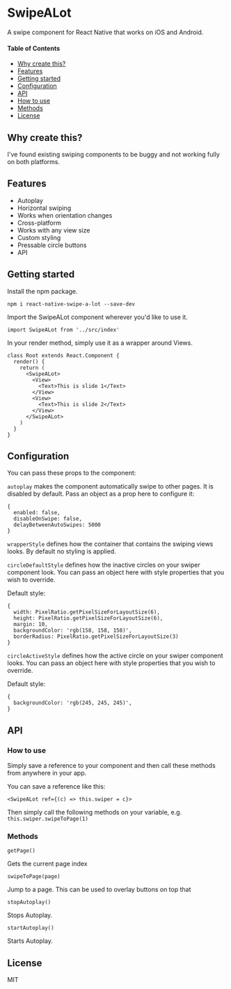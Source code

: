 # SwipeALot

A swipe component for React Native that works on iOS and Android.

#### Table of Contents

* [Why create this?](#why-create-this)
* [Features](#features)
* [Getting started](#getting-started)
* [Configuration](#configuration)
* [API](#api)
* [How to use](#how-to-use)
* [Methods](#methods)
* [License](#license)

## Why create this?

I've found existing swiping components to be buggy and not working fully on both platforms.

## Features

* Autoplay
* Horizontal swiping
* Works when orientation changes
* Cross-platform
* Works with any view size
* Custom styling
* Pressable circle buttons
* API

## Getting started

Install the npm package.

```
npm i react-native-swipe-a-lot --save-dev
```

Import the SwipeALot component wherever you'd like to use it.

```
import SwipeALot from '../src/index'
```

In your render method, simply use it as a wrapper around Views.

```
class Root extends React.Component {
  render() {
    return (
      <SwipeALot>
        <View>
          <Text>This is slide 1</Text>
        </View>
        <View>
          <Text>This is slide 2</Text>
        </View>  
      </SwipeALot>
    )
  }
}
```

## Configuration

You can pass these props to the component:

`autoplay` makes the component automatically swipe to other pages. It is disabled by default. Pass an object as a prop here to configure it:

```
{
  enabled: false,
  disableOnSwipe: false,
  delayBetweenAutoSwipes: 5000
}
```

`wrapperStyle` defines how the container that contains the swiping views looks. By default no styling is applied.

`circleDefaultStyle` defines how the inactive circles on your swiper component look. You can pass an object here with style properties that you wish to override.

Default style:
```
{
  width: PixelRatio.getPixelSizeForLayoutSize(6),
  height: PixelRatio.getPixelSizeForLayoutSize(6),
  margin: 10,
  backgroundColor: 'rgb(158, 158, 158)',
  borderRadius: PixelRatio.getPixelSizeForLayoutSize(3)
}
```

`circleActiveStyle` defines how the active circle on your swiper component looks. You can pass an object here with style properties that you wish to override.

Default style:
```
{
  backgroundColor: 'rgb(245, 245, 245)',
}
```

## API

### How to use

Simply save a reference to your component and then call these methods from anywhere in your app.

You can save a reference like this:

```
<SwipeALot ref={(c) => this.swiper = c}>
```

Then simply call the following methods on your variable, e.g. `this.swiper.swipeToPage(1)`

### Methods

`getPage()`

Gets the current page index

`swipeToPage(page)`

 Jump to a page. This can be used to overlay buttons on top that

`stopAutoplay()`

Stops Autoplay.

`startAutoplay()`

Starts Autoplay.


## License

MIT
